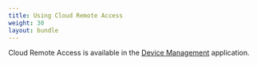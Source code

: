 ```yaml
---
title: Using Cloud Remote Access
weight: 30
layout: bundle
---
```


Cloud Remote Access is available in the [Device Management](/users-guide/device-management) application.